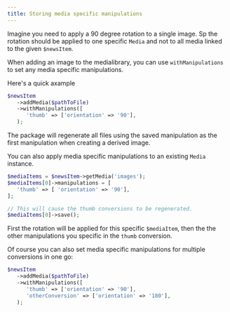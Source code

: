```yaml
---
title: Storing media specific manipulations
---
```


Imagine you need to apply a 90 degree rotation to a single image. Sp the rotation should be applied to one specific `Media` and not to all media linked to the given `$newsItem`.

When adding an image to the medialibrary, you can use `withManipulations` to set any media specific manipulations.

Here's a quick axample

```php
$newsItem
   ->addMedia($pathToFile)
   ->withManipulations([
      'thumb' => ['orientation' => '90'],
   );
```

The package will regenerate all files using the saved manipulation as the first manipulation when creating a derived image.

You can also apply media specific manipulations to an existing `Media` instance.

```php
$mediaItems = $newsItem->getMedia('images');
$mediaItems[0]->manipulations = [
   'thumb' => [ 'orientation' => '90'],
];

// This will cause the thumb conversions to be regenerated.
$mediaItems[0]->save();
```

First the rotation will be applied for this specific `$mediaItem`, then the the other manipulations you specific in the `thumb` conversion.

Of course you can also set media specific manipulations for multiple conversions in one go:

```php
$newsItem
   ->addMedia($pathToFile)
   ->withManipulations([
      'thumb' => ['orientation' => '90'],
      'otherConversion' => ['orientation' => '180'],
   );
